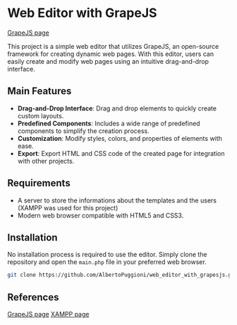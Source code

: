 # Web Editor with GrapeJS

[GrapeJS page](https://grapesjs.com/)

This project is a simple web editor that utilizes GrapeJS, an open-source framework for creating dynamic web pages. With this editor, users can easily create and modify web pages using an intuitive drag-and-drop interface.

## Main Features

- **Drag-and-Drop Interface**: Drag and drop elements to quickly create custom layouts.
- **Predefined Components**: Includes a wide range of predefined components to simplify the creation process.
- **Customization**: Modify styles, colors, and properties of elements with ease.
- **Export**: Export HTML and CSS code of the created page for integration with other projects.

## Requirements
- A server to store the informations about the templates and the users (XAMPP was used for this project)
- Modern web browser compatible with HTML5 and CSS3.

## Installation

No installation process is required to use the editor. Simply clone the repository and open the `main.php` file in your preferred web browser.

```bash
git clone https://github.com/AlbertoPuggioni/web_editor_with_grapesjs.git
```

## References
[GrapeJS page](https://grapesjs.com/)
[XAMPP page](https://www.apachefriends.org/it/index.html)

